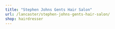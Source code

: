 ```yaml
---
title: "Stephen Johns Gents Hair Salon"
url: /lancaster/stephen-johns-gents-hair-salon/
shop: hairdresser
---
```

